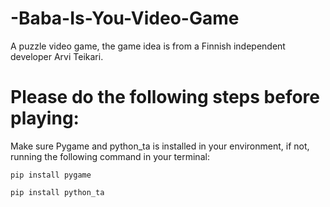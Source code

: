 # -Baba-Is-You-Video-Game
A puzzle video game, the game idea is from a Finnish independent developer Arvi Teikari.

# Please do the following steps before playing:
Make sure Pygame and python_ta is installed in your environment,
if not, running the following command in your terminal:
   
   `pip install pygame`
   
   `pip install python_ta`
